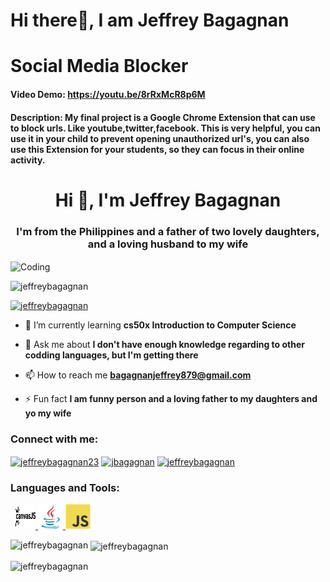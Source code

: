 # Hi there👋, I am Jeffrey Bagagnan

# Social Media Blocker

#### Video Demo: https://youtu.be/8rRxMcR8p6M

#### Description: My final project is a Google Chrome Extension that can use to block urls. Like youtube,twitter,facebook. This is very helpful, you can use it in your child to prevent opening unauthorized url's, you can also use this Extension for your students, so they can focus in their online activity.


<h1 align="center">Hi 👋, I'm Jeffrey Bagagnan</h1>
<h3 align="center">I'm from the Philippines and a father of two lovely daughters, and a loving husband to my wife</h3>
<img align="center"alt="Coding" width="400" src=https://t3.ftcdn.net/jpg/01/78/65/02/360_F_178650212_oePgGaIhKUhz0cIg2bLBGsFsdbWs5Xwj.jpg>
<p align="left"> <img src="https://komarev.com/ghpvc/?username=jeffreybagagnan&label=Profile%20views&color=0e75b6&style=flat" alt="jeffreybagagnan" /> </p>

<p align="left"> <a href="https://github.com/ryo-ma/github-profile-trophy"><img src="https://github-profile-trophy.vercel.app/?username=jeffreybagagnan" alt="jeffreybagagnan" /></a> </p>

- 🌱 I’m currently learning **cs50x Introduction to Computer Science**

- 💬 Ask me about **I don't have enough knowledge regarding to other codding languages, but I'm getting there**

- 📫 How to reach me **bagagnanjeffrey879@gmail.com**

- ⚡ Fun fact **I am funny person and a loving father to my daughters and yo my wife**

<h3 align="left">Connect with me:</h3>
<p align="left">
<a href="https://fb.com/jeffreybagagnan23" target="blank"><img align="center" src="https://raw.githubusercontent.com/rahuldkjain/github-profile-readme-generator/master/src/images/icons/Social/facebook.svg" alt="jeffreybagagnan23" height="30" width="40" /></a>
<a href="https://instagram.com/jbagagnan" target="blank"><img align="center" src="https://raw.githubusercontent.com/rahuldkjain/github-profile-readme-generator/master/src/images/icons/Social/instagram.svg" alt="jbagagnan" height="30" width="40" /></a>
<a href="https://www.youtube.com/c/jeffreybagagnan" target="blank"><img align="center" src="https://raw.githubusercontent.com/rahuldkjain/github-profile-readme-generator/master/src/images/icons/Social/youtube.svg" alt="jeffreybagagnan" height="30" width="40" /></a>
</p>

<h3 align="left">Languages and Tools:</h3>
<p align="left"> <a href="https://canvasjs.com" target="_blank" rel="noreferrer"> <img src="https://raw.githubusercontent.com/Hardik0307/Hardik0307/master/assets/canvasjs-charts.svg" alt="canvasjs" width="40" height="40"/> </a> <a href="https://www.java.com" target="_blank" rel="noreferrer"> <img src="https://raw.githubusercontent.com/devicons/devicon/master/icons/java/java-original.svg" alt="java" width="40" height="40"/> </a> <a href="https://developer.mozilla.org/en-US/docs/Web/JavaScript" target="_blank" rel="noreferrer"> <img src="https://raw.githubusercontent.com/devicons/devicon/master/icons/javascript/javascript-original.svg" alt="javascript" width="40" height="40"/> </a> </p>

<p><img align="left" src="https://github-readme-stats.vercel.app/api/top-langs?username=jeffreybagagnan&show_icons=true&locale=en&layout=compact" alt="jeffreybagagnan" /></p>

<p>&nbsp;<img align="center" src="https://github-readme-stats.vercel.app/api?username=jeffreybagagnan&show_icons=true&locale=en" alt="jeffreybagagnan" /></p>

<p><img align="center" src="https://github-readme-streak-stats.herokuapp.com/?user=jeffreybagagnan&" alt="jeffreybagagnan" /></p>

  
